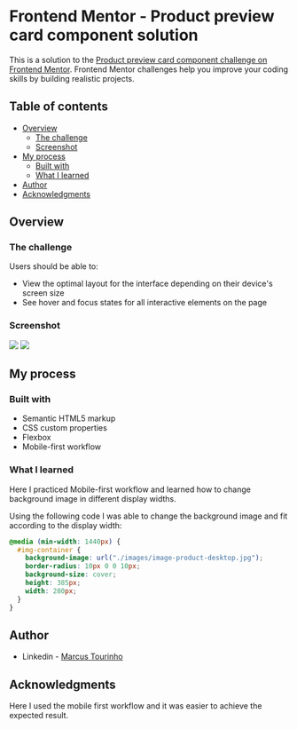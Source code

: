 # Frontend Mentor - Product preview card component solution

This is a solution to the [Product preview card component challenge on Frontend Mentor](https://www.frontendmentor.io/challenges/product-preview-card-component-GO7UmttRfa). Frontend Mentor challenges help you improve your coding skills by building realistic projects. 

## Table of contents

- [Overview](#overview)
  - [The challenge](#the-challenge)
  - [Screenshot](#screenshot)
- [My process](#my-process)
  - [Built with](#built-with)
  - [What I learned](#what-i-learned)
- [Author](#author)
- [Acknowledgments](#acknowledgments)


## Overview

### The challenge

Users should be able to:

- View the optimal layout for the interface depending on their device's screen size
- See hover and focus states for all interactive elements on the page

### Screenshot

![](./my-solution/my-solution.PNG)
![](./my-solution/my-solution-responsive.PNG)

## My process

### Built with

- Semantic HTML5 markup
- CSS custom properties
- Flexbox
- Mobile-first workflow

### What I learned

Here I practiced Mobile-first workflow and learned how to change background image in different display widths.

Using the following code I was able to change the background image and fit according to the display width:

```css
@media (min-width: 1440px) {
  #img-container {
    background-image: url("./images/image-product-desktop.jpg");
    border-radius: 10px 0 0 10px;
    background-size: cover;
    height: 385px;
    width: 280px;
  }
}
```
## Author

- Linkedin - [Marcus Tourinho](https://www.linkedin.com/in/marcus-tourinho/)

## Acknowledgments

Here I used the mobile first workflow and it was easier to achieve the expected result.
